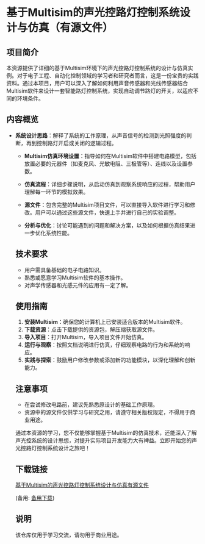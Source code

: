 # 基于Multisim的声光控路灯控制系统设计与仿真（有源文件）

## 项目简介

本资源提供了详细的基于Multisim环境下的声光控路灯控制系统的设计与仿真实例。对于电子工程、自动化控制领域的学习者和研究者而言，这是一份宝贵的实践资料。通过本项目，用户可以深入了解如何利用声音传感器和光线传感器结合Multisim软件来设计一套智能路灯控制系统，实现自动调节路灯的开关，以适应不同的环境条件。

## 内容概览

- **系统设计思路**：解释了系统的工作原理，从声音信号的检测到光照强度的判断，再到控制路灯开启或关闭的逻辑过程。

  - **Multisim仿真环境设置**：指导如何在Multisim软件中搭建电路模型，包括放置必要的元器件（如麦克风、光敏电阻、三极管等）、连线以及设置参数。

  - **仿真流程**：详细步骤说明，从启动仿真到观察系统响应的过程，帮助用户理解每一环节的模拟效果。

  - **源文件**：包含完整的Multisim项目文件，可以直接导入软件进行学习和修改。用户可以通过这些源文件，快速上手并进行自己的实验调整。

  - **分析与优化**：讨论可能遇到的问题和解决方案，以及如何根据仿真结果进一步优化系统性能。

  ## 技术要求

  - 用户需具备基础的电子电路知识。
  - 熟悉或愿意学习Multisim软件的基本操作。
  - 对声学传感器和光感元件的应用有一定了解。

  ## 使用指南

  1. **安装Multisim**：确保您的计算机上已安装适合版本的Multisim软件。
  2. **下载资源**：点击下载提供的资源包，解压缩获取源文件。
  3. **导入项目**：打开Multisim，导入项目文件开始仿真。
  4. **运行与观察**：按照文档说明进行仿真，仔细观察电路的行为和系统的响应。
  5. **实践与探索**：鼓励用户修改参数或添加新的功能模块，以深化理解和创新能力。

  ## 注意事项

  - 在尝试修改电路前，建议先熟悉原设计的基础工作原理。
  - 资源中的源文件仅供学习与研究之用，请遵守相关版权规定，不得用于商业用途。

  通过本资源的学习，您不仅能够掌握基于Multisim的仿真技术，还能深入了解声光控系统的设计思想，对提升实际项目开发能力大有裨益。立即开始您的声光控路灯控制系统设计之旅吧！

  ## 下载链接
  [基于Multisim的声光控路灯控制系统设计与仿真有源文件](https://pan.quark.cn/s/6492a4fac7a3) 

  (备用: [备用下载](https://pan.baidu.com/s/1q7ZyRbKfCVqSs2sN6zAmAA?pwd=1234))

  ## 说明

  该仓库仅用于学习交流，请勿用于商业用途。
